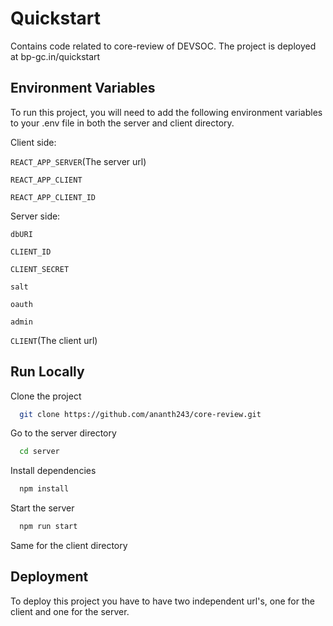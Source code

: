 
# Quickstart

Contains code related to core-review of DEVSOC.
The project is deployed at bp-gc.in/quickstart


## Environment Variables

To run this project, you will need to add the following environment variables to your .env file in both the server and client directory.

Client side:

`REACT_APP_SERVER`(The server url)

`REACT_APP_CLIENT`

`REACT_APP_CLIENT_ID`

Server side:

`dbURI`

`CLIENT_ID`

`CLIENT_SECRET`

`salt`

`oauth`

`admin`

`CLIENT`(The client url)
## Run Locally

Clone the project

```bash
  git clone https://github.com/ananth243/core-review.git
```

Go to the server directory

```bash
  cd server
```

Install dependencies

```bash
  npm install
```

Start the server

```bash
  npm run start
```

Same for the client directory
## Deployment

To deploy this project you have to have two independent url's, one for the client and one for the server.
